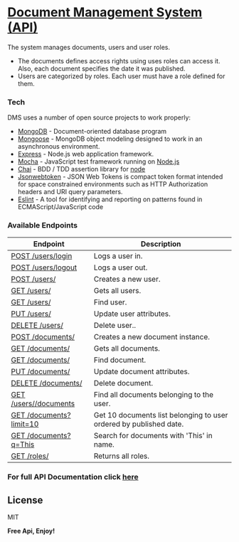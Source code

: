 # [Document Management System (API)](http://docs.dms15.apiary.io/#reference)

The system manages documents, users and user roles. 

  - The documents defines access rights using uses roles can access it. Also, each document specifies the date it was published.
  - Users are categorized by roles. Each user must have a role defined for them.

### Tech

DMS uses a number of open source projects to work properly:

* [MongoDB](https://www.mongodb.com/) -  Document-oriented database program
* [Mongoose](http://mongoosejs.com/) -  MongoDB object modeling designed to work in an asynchronous environment.
* [Express](https://expressjs.com/) - Node.js web application framework.
* [Mocha](https://mochajs.org/) - JavaScript test framework running on [Node.js](https://nodejs.org/en/)
* [Chai](http://chaijs.com/) - BDD / TDD assertion library for [node](https://nodejs.org/en/)
* [Jsonwebtoken](https://jwt.io/) - JSON Web Tokens is compact token format intended for space constrained environments such as HTTP Authorization headers and URI query parameters.
* [Eslint](http://eslint.org/) - A tool for identifying and reporting on patterns found in ECMAScript/JavaScript code

### Available Endpoints

| Endpoint | Description |
| ---- | --------------- |
| [POST /users/login](#) |  Logs a user in. |
| [POST /users/logout](#) | Logs a user out.|
| [POST /users/](#) | Creates a new user. |
| [GET /users/](#) | Gets all users. |
| [GET /users/<id>](#) | Find user. |
| [PUT /users/<id>](#) | Update user attributes. |
| [DELETE /users/<id>](#) | Delete user.. |
| [POST /documents/](#) | Creates a new document instance. |
| [GET /documents/](#) | Gets all documents. |
| [GET /documents/<id>](#) | Find document. |
| [PUT /documents/<id>](#) | Update document attributes. |
| [DELETE /documents/<id>](#) | Delete document. |
| [GET /users/<id>/documents](#) | Find all documents belonging to the user. |
| [GET /documents?limit=10](#) | Get 10 documents list belonging to user ordered by published date.|
| [GET /documents?q=This](#) | Search for documents with 'This' in name. |
| [GET /roles/](#) | Returns all roles. |

### For full API Documentation click [here](http://docs.dms15.apiary.io/#reference)
License
----

MIT

**Free Api, Enjoy!**
